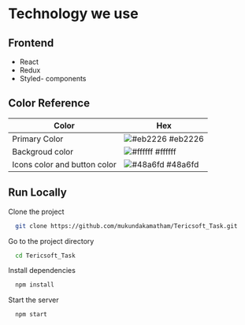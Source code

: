 


# Technology we use


## Frontend
- React
- Redux
- Styled- components




## Color Reference

| Color             | Hex                                                                |
| ----------------- | ------------------------------------------------------------------ |
| Primary Color  | ![#eb2226](https://via.placeholder.com/10/eb2226?text=+) #eb2226 |
| Backgroud color | ![#ffffff](https://via.placeholder.com/10/ffffff?text=+) #ffffff |
| Icons color and button color| ![#48a6fd](https://via.placeholder.com/10/48a6fd?text=+) #48a6fd |



## Run Locally

Clone the project

```bash
  git clone https://github.com/mukundakamatham/Tericsoft_Task.git
```

Go to the project directory

```bash
  cd Tericsoft_Task
```

Install dependencies

```bash
  npm install
```

Start the server

```bash
  npm start
```












  


